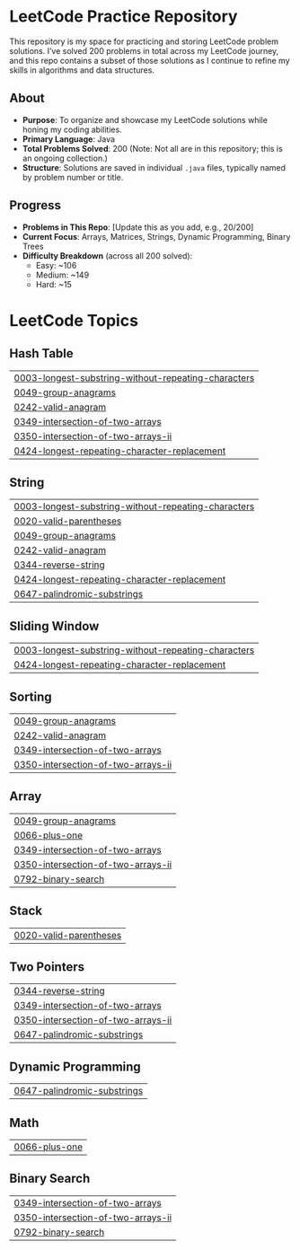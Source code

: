 # LeetCode Practice Repository

This repository is my space for practicing and storing LeetCode problem solutions. I’ve solved 200 problems in total across my LeetCode journey, and this repo contains a subset of those solutions as I continue to refine my skills in algorithms and data structures.

## About
- **Purpose**: To organize and showcase my LeetCode solutions while honing my coding abilities.
- **Primary Language**: Java
- **Total Problems Solved**: 200 (Note: Not all are in this repository; this is an ongoing collection.)
- **Structure**: Solutions are saved in individual `.java` files, typically named by problem number or title.

## Progress
- **Problems in This Repo**: [Update this as you add, e.g., 20/200]
- **Current Focus**: Arrays, Matrices, Strings, Dynamic Programming, Binary Trees
- **Difficulty Breakdown** (across all 200 solved):
  - Easy: ~106
  - Medium: ~149
  - Hard: ~15
  

<!---LeetCode Topics Start-->
# LeetCode Topics
## Hash Table
|  |
| ------- |
| [0003-longest-substring-without-repeating-characters](https://github.com/Pratikshapandey1609/LeetcodePractice/tree/master/0003-longest-substring-without-repeating-characters) |
| [0049-group-anagrams](https://github.com/Pratikshapandey1609/LeetcodePractice/tree/master/0049-group-anagrams) |
| [0242-valid-anagram](https://github.com/Pratikshapandey1609/LeetcodePractice/tree/master/0242-valid-anagram) |
| [0349-intersection-of-two-arrays](https://github.com/Pratikshapandey1609/LeetcodePractice/tree/master/0349-intersection-of-two-arrays) |
| [0350-intersection-of-two-arrays-ii](https://github.com/Pratikshapandey1609/LeetcodePractice/tree/master/0350-intersection-of-two-arrays-ii) |
| [0424-longest-repeating-character-replacement](https://github.com/Pratikshapandey1609/LeetcodePractice/tree/master/0424-longest-repeating-character-replacement) |
## String
|  |
| ------- |
| [0003-longest-substring-without-repeating-characters](https://github.com/Pratikshapandey1609/LeetcodePractice/tree/master/0003-longest-substring-without-repeating-characters) |
| [0020-valid-parentheses](https://github.com/Pratikshapandey1609/LeetcodePractice/tree/master/0020-valid-parentheses) |
| [0049-group-anagrams](https://github.com/Pratikshapandey1609/LeetcodePractice/tree/master/0049-group-anagrams) |
| [0242-valid-anagram](https://github.com/Pratikshapandey1609/LeetcodePractice/tree/master/0242-valid-anagram) |
| [0344-reverse-string](https://github.com/Pratikshapandey1609/LeetcodePractice/tree/master/0344-reverse-string) |
| [0424-longest-repeating-character-replacement](https://github.com/Pratikshapandey1609/LeetcodePractice/tree/master/0424-longest-repeating-character-replacement) |
| [0647-palindromic-substrings](https://github.com/Pratikshapandey1609/LeetcodePractice/tree/master/0647-palindromic-substrings) |
## Sliding Window
|  |
| ------- |
| [0003-longest-substring-without-repeating-characters](https://github.com/Pratikshapandey1609/LeetcodePractice/tree/master/0003-longest-substring-without-repeating-characters) |
| [0424-longest-repeating-character-replacement](https://github.com/Pratikshapandey1609/LeetcodePractice/tree/master/0424-longest-repeating-character-replacement) |
## Sorting
|  |
| ------- |
| [0049-group-anagrams](https://github.com/Pratikshapandey1609/LeetcodePractice/tree/master/0049-group-anagrams) |
| [0242-valid-anagram](https://github.com/Pratikshapandey1609/LeetcodePractice/tree/master/0242-valid-anagram) |
| [0349-intersection-of-two-arrays](https://github.com/Pratikshapandey1609/LeetcodePractice/tree/master/0349-intersection-of-two-arrays) |
| [0350-intersection-of-two-arrays-ii](https://github.com/Pratikshapandey1609/LeetcodePractice/tree/master/0350-intersection-of-two-arrays-ii) |
## Array
|  |
| ------- |
| [0049-group-anagrams](https://github.com/Pratikshapandey1609/LeetcodePractice/tree/master/0049-group-anagrams) |
| [0066-plus-one](https://github.com/Pratikshapandey1609/LeetcodePractice/tree/master/0066-plus-one) |
| [0349-intersection-of-two-arrays](https://github.com/Pratikshapandey1609/LeetcodePractice/tree/master/0349-intersection-of-two-arrays) |
| [0350-intersection-of-two-arrays-ii](https://github.com/Pratikshapandey1609/LeetcodePractice/tree/master/0350-intersection-of-two-arrays-ii) |
| [0792-binary-search](https://github.com/Pratikshapandey1609/LeetcodePractice/tree/master/0792-binary-search) |
## Stack
|  |
| ------- |
| [0020-valid-parentheses](https://github.com/Pratikshapandey1609/LeetcodePractice/tree/master/0020-valid-parentheses) |
## Two Pointers
|  |
| ------- |
| [0344-reverse-string](https://github.com/Pratikshapandey1609/LeetcodePractice/tree/master/0344-reverse-string) |
| [0349-intersection-of-two-arrays](https://github.com/Pratikshapandey1609/LeetcodePractice/tree/master/0349-intersection-of-two-arrays) |
| [0350-intersection-of-two-arrays-ii](https://github.com/Pratikshapandey1609/LeetcodePractice/tree/master/0350-intersection-of-two-arrays-ii) |
| [0647-palindromic-substrings](https://github.com/Pratikshapandey1609/LeetcodePractice/tree/master/0647-palindromic-substrings) |
## Dynamic Programming
|  |
| ------- |
| [0647-palindromic-substrings](https://github.com/Pratikshapandey1609/LeetcodePractice/tree/master/0647-palindromic-substrings) |
## Math
|  |
| ------- |
| [0066-plus-one](https://github.com/Pratikshapandey1609/LeetcodePractice/tree/master/0066-plus-one) |
## Binary Search
|  |
| ------- |
| [0349-intersection-of-two-arrays](https://github.com/Pratikshapandey1609/LeetcodePractice/tree/master/0349-intersection-of-two-arrays) |
| [0350-intersection-of-two-arrays-ii](https://github.com/Pratikshapandey1609/LeetcodePractice/tree/master/0350-intersection-of-two-arrays-ii) |
| [0792-binary-search](https://github.com/Pratikshapandey1609/LeetcodePractice/tree/master/0792-binary-search) |
<!---LeetCode Topics End-->